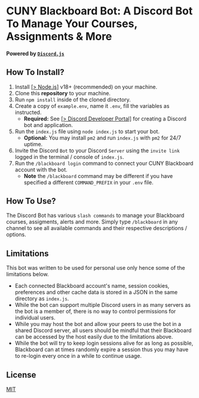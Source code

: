 # CUNY Blackboard Bot: A Discord Bot To Manage Your Courses, Assignments & More
#### Powered by [`Discord.js`](https://github.com/discordjs/discord.js)

## How To Install?

1. Install [[> Node.js]](https://nodejs.org/en/) v18+ (recommended) on your machine.
2. Clone this **repository** to your machine.
3. Run `npm install` inside of the cloned directory.
4. Create a copy of `example.env`, name it `.env`, fill the variables as instructed.
    - **Required:** See [[> Discord Developer Portal]](https://discord.com/developers/docs/intro) for creating a Discord bot and application.
5. Run the `index.js` file using `node index.js` to start your bot.
    - **Optional:** You may install `pm2` and run `index.js` with `pm2` for 24/7 uptime.
6. Invite the Discord `Bot` to your Discord `Server` using the `invite link` logged in the terminal / console of `index.js`.
7. Run the `/blackboard login` command to connect your CUNY Blackboard account with the bot.
    - **Note** the `/blackboard` command may be different if you have specified a different `COMMAND_PREFIX` in your `.env` file.

## How To Use?
The Discord Bot has various `slash commands` to manage your Blackboard courses, assigments, alerts and more. 
Simply type `/blackboard` in any channel to see all available commands and their respective descriptions / options.

## Limitations
This bot was written to be used for personal use only hence some of the limitations below.
- Each connected Blackboard account's name, session cookies, preferences and other cache data is stored in a JSON in the same directory as `index.js`.
- While the bot can support multiple Discord users in as many servers as the bot is a member of, there is no way to control permissions for individual users.
- While you may host the bot and allow your peers to use the bot in a shared Discord server, all users should be mindful that their Blackboard can be accessed by the host easily due to the limitations above.
- While the bot will try to keep login sessions alive for as long as possible, Blackboard can at times randomly expire a session thus you may have to re-login every once in a while to continue usage.

## License
[MIT](./LICENSE)
